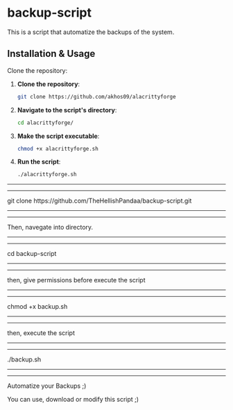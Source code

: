 # backup-script
This is a script that automatize the backups of the system.  

<h2><strong>Installation & Usage</strong></h2>

Clone the repository:

1. **Clone the repository**:

   ```bash
   git clone https://github.com/akhos09/alacrittyforge
   ```

2. **Navigate to the script's directory**:

   ```bash
   cd alacrittyforge/
   ```

3. **Make the script executable**:

   ```bash
   chmod +x alacrittyforge.sh
   ```

4. **Run the script**:

   ```bash
   ./alacrittyforge.sh
   ```

<hr><hr>
git clone https://github.com/TheHellishPandaa/backup-script.git
<hr><hr>
Then, navegate into directory.
<hr><hr>
 cd backup-script
<hr><hr>
then, give permissions before execute the script
<hr><hr>
chmod +x backup.sh
<hr><hr>
then, execute the script
<hr><hr>
./backup.sh
<hr><hr>
Automatize your Backups ;)

You can use, download or modify this script ;)
